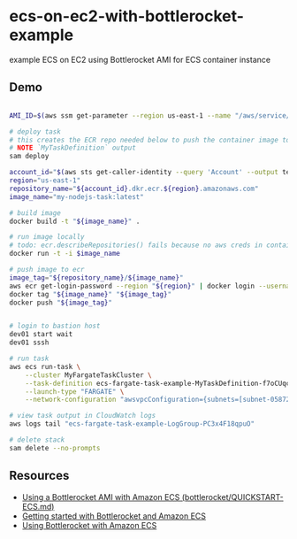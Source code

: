 # ecs-on-ec2-with-bottlerocket-example

example ECS on EC2 using Bottlerocket AMI for ECS container instance

## Demo

```sh

AMI_ID=$(aws ssm get-parameter --region us-east-1 --name "/aws/service/bottlerocket/aws-ecs-1/x86_64/latest/image_id" --query Parameter.Value --output text)

# deploy task
# this creates the ECR repo needed below to push the container image to
# NOTE `MyTaskDefinition` output
sam deploy

account_id="$(aws sts get-caller-identity --query 'Account' --output text)"
region="us-east-1"
repository_name="${account_id}.dkr.ecr.${region}.amazonaws.com"
image_name="my-nodejs-task:latest"

# build image
docker build -t "${image_name}" .

# run image locally
# todo: ecr.describeRepositories() fails because no aws creds in container
docker run -t -i $image_name

# push image to ecr
image_tag="${repository_name}/${image_name}"
aws ecr get-login-password --region "${region}" | docker login --username AWS --password-stdin "${repository_name}"
docker tag "${image_name}" "${image_tag}"
docker push "${image_tag}"


# login to bastion host
dev01 start wait
dev01 sssh

# run task
aws ecs run-task \
    --cluster MyFargateTaskCluster \
    --task-definition ecs-fargate-task-example-MyTaskDefinition-f7oCUqciAA2V:1 \
    --launch-type "FARGATE" \
    --network-configuration "awsvpcConfiguration={subnets=[subnet-058724041d8b0811a],securityGroups=[sg-90433feb]}"

# view task output in CloudWatch logs
aws logs tail "ecs-fargate-task-example-LogGroup-PC3x4F18qpuO"

# delete stack
sam delete --no-prompts
```

## Resources

- [Using a Bottlerocket AMI with Amazon ECS (bottlerocket/QUICKSTART-ECS.md)](https://github.com/bottlerocket-os/bottlerocket/blob/develop/QUICKSTART-ECS.md)
- [Getting started with Bottlerocket and Amazon ECS](https://aws.amazon.com/blogs/containers/getting-started-with-bottlerocket-and-amazon-ecs/)
- [Using Bottlerocket with Amazon ECS](https://docs.aws.amazon.com/AmazonECS/latest/developerguide/ecs-bottlerocket.html)

